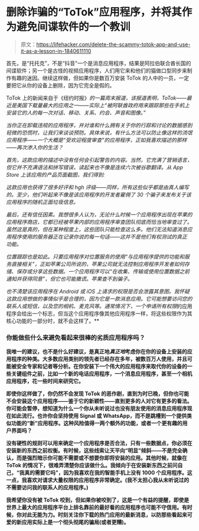 # 删除诈骗的“ToTok”应用程序，并将其作为避免间谍软件的一个教训

> 原文：<https://lifehacker.com/delete-the-scammy-totok-app-and-use-it-as-a-lesson-in-1840611110>

首先，是“托托克”，不是“抖音”一个是消息应用程序，结果是阿拉伯联合酋长国的间谍软件；另一个是古怪的视频应用程序，人们用它来和他们的猫做口型同步来制作有趣的迷因。继续这样做，但如果你是数百万安装 ToTok 的人中的一员，一定要把它从你的设备上删除，因为它完全是假的。



ToTok 上的新闻来自于《纽约时报》[](https://www.nytimes.com/2019/12/22/us/politics/totok-app-uae.html)*的一篇周末报道，该报道表明，ToTok——最近是美国下载量最大的应用之一——实际上“被阿联酋政府用来跟踪那些在手机上安装它的人的每一次对话、移动、关系、约会、声音和图像。”*

*当你正在卸载违规的应用程序，并对谁和什么拥有关于你的行踪和讨论的数据感到轻微的恐慌时，让我们来谈谈预防。具体来说，有什么方法可以防止像这样的流氓应用程序——一个大概是“受欢迎程度审查”的应用程序，正如我喜欢描述的那样——再次渗入你的生活？*

*首先，这款应用的描述中没有任何会引起警告的内容。当然，它充满了营销语言，但它并不充满语法和拼写错误，读起来也不像是连续六次被谷歌翻译。从 App Store 上该应用的产品页面截图，我们得到:*

*这款应用也获得了很多好评和 hgh 评级——同样，所有这些似乎都是由真人编写的。至少，他们听起来不像是该应用程序的开发者雇佣了 30 个骗子来发布关于该应用程序的随机正面垃圾信息。*

*最后，还有信任因素。我想很多人认为，无论什么时候一个应用程序出现在苹果的应用程序商店，它都已经被苹果内部的应用程序审查团队彻底而恰当地审查过了。虽然这是真的，但在某种程度上，这些团队只能检查这么多。他们无法知道消息应用程序使用的服务器正在记录你说的每一句话——这并不是他们有权测试的真正功能。*

*位置跟踪也是如此。只要应用程序对位置服务的使用“与应用程序提供的功能和服务直接相关”，正如苹果公司所说的，苹果公司就无法控制应用程序开发者如何存储、保存或分享这些数据。一个应用程序可以“在收集、传输或使用位置数据之前通知并获得同意”，但它也可能撒谎。苹果查不到骗子。*

*也不清楚该应用程序在 Android *或* iOS 上请求的权限是否会泄露其意图。我怀疑这款应用想做的事情似乎是合理的，因为它是一款消息应用。它可能想要访问您的联系人或短信，以及您的相机、麦克风等。通常情况下，一个申请所有权限*的应用程序会给出一个标志，但当这个应用程序像其他应用程序一样，将这些权限作为其核心功能的一部分时，就不会这样了。**

### **你能做些什么来避免看起来很棒的劣质应用程序吗？**

**我唯一的建议，也不是什么好建议，是真正地*真正地*考虑你在你的设备上安装的应用程序的种类。大多数应用类别的领先者已经存在多年，被数百万人使用，并且可能被安全专家和记者等分析。在你安装下一个伟大的应用程序来取代你的设备的一些关键组件之前，比如一个新的电话应用程序，一个消息应用程序，甚至一个相机应用程序，花一些时间来研究它。**

**即使你这样做了，你仍然不会发现 ToTok 的恶作剧，直到为时已晚，但你也可能不会安装这个应用程序——鉴于它的新颖性——直到更多的人对它有更多的看法。你可能会暂停，想知道为什么一个你从未听说过也没有朋友使用的消息应用程序现在如此流行。也许你会坚持使用 Signal 或 WhatsApp，而不是跳槽到一个提供类似功能的“新”应用程序。这种风险值得一两个额外的功能，或者一个更有趣的用户界面吗？**

**没有硬性的规则可以用来确定一个应用程序是否合法，只有一些数据点，你必须在安装新的东西之前权衡。有时候，这些线索让天平向“明显”倾斜——不是完全确认，而是强烈暗示你可能不需要或不想要你即将安装的应用。其他时候，就像在 ToTok 的情况下，很难弄清楚你应该做什么。我倾向于在安装新东西之前问自己，“我真的需要它吗”，因为我喜欢在我的智能手机上没有 1000 个应用程序。这一点，我喜欢对请求大量权限的应用程序非常确定。(我不太担心我从未听说过的不需要访问我的联系人的应用程序。)**

**我希望你没有被 ToTok 咬到，但如果你被咬到了，这是一个有益的提醒，即使是世界上最大的应用程序平台上排名靠前的最好看的应用程序也可能不守信用。有时候，你对此无能为力。时刻关注你下载的热门应用的最新消息，以防那些看起来可爱的新应用实际上是一个彻头彻尾的骗局(或者更糟)。**